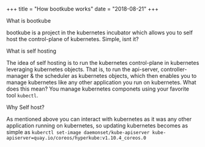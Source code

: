 +++
title = "How bootkube works"
date = "2018-08-21"
+++

 What is bootkube

bootkube is a project in the kubernetes incubator which allows you to self host the control-plane of kubernetes. Simple, isnt it?

What is self hosting

The idea of self hosting is to run the kubernetes control-plane in kubernetes leveraging kubernetes objects. That is, to run the api-server, controller-manager & the scheduler as kubernetes objects, which then enables you to manage kubernetes like any other application you run on kubernetes. What does this mean? You manage kubernetes componets using your favorite tool `kubectl`. 


Why Self host?

As mentioned above you can interact with kubernetes as it was any other application running on kubernetes, so updating kubernetes becomes as simple as `kuberctl set-image daemonset/kube-apiserver kube-apiserver=quay.io/coreos/hyperkube:v1.10.4_coreos.0`
